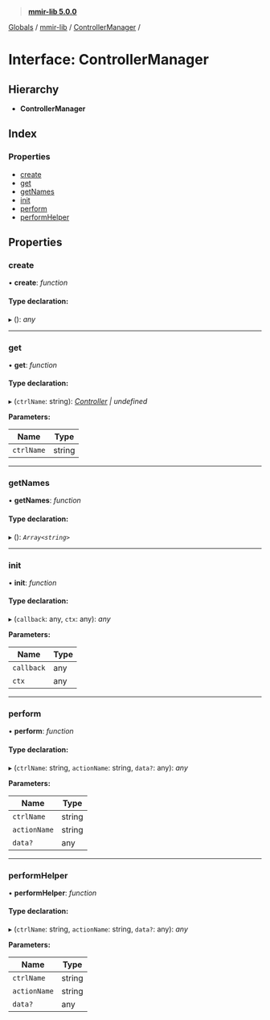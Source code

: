 > **[mmir-lib 5.0.0](../README.md)**

[Globals](../README.md) / [mmir-lib](../modules/mmir_lib.md) / [ControllerManager](mmir_lib.controllermanager.md) /

# Interface: ControllerManager

## Hierarchy

* **ControllerManager**

## Index

### Properties

* [create](mmir_lib.controllermanager.md#create)
* [get](mmir_lib.controllermanager.md#get)
* [getNames](mmir_lib.controllermanager.md#getnames)
* [init](mmir_lib.controllermanager.md#init)
* [perform](mmir_lib.controllermanager.md#perform)
* [performHelper](mmir_lib.controllermanager.md#performhelper)

## Properties

###  create

• **create**: *function*

#### Type declaration:

▸ (): *any*

___

###  get

• **get**: *function*

#### Type declaration:

▸ (`ctrlName`: string): *[Controller](../classes/mmir_lib.controller.md) | undefined*

**Parameters:**

Name | Type |
------ | ------ |
`ctrlName` | string |

___

###  getNames

• **getNames**: *function*

#### Type declaration:

▸ (): *`Array<string>`*

___

###  init

• **init**: *function*

#### Type declaration:

▸ (`callback`: any, `ctx`: any): *any*

**Parameters:**

Name | Type |
------ | ------ |
`callback` | any |
`ctx` | any |

___

###  perform

• **perform**: *function*

#### Type declaration:

▸ (`ctrlName`: string, `actionName`: string, `data?`: any): *any*

**Parameters:**

Name | Type |
------ | ------ |
`ctrlName` | string |
`actionName` | string |
`data?` | any |

___

###  performHelper

• **performHelper**: *function*

#### Type declaration:

▸ (`ctrlName`: string, `actionName`: string, `data?`: any): *any*

**Parameters:**

Name | Type |
------ | ------ |
`ctrlName` | string |
`actionName` | string |
`data?` | any |